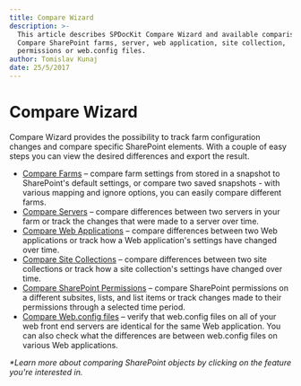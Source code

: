 ```yaml
---
title: Compare Wizard
description: >-
  This article describes SPDocKit Compare Wizard and available comparison types.
  Compare SharePoint farms, server, web application, site collection,
  permissions or web.config files.
author: Tomislav Kunaj
date: 25/5/2017
---
```


# Compare Wizard

Compare Wizard provides the possibility to track farm configuration changes and compare specific SharePoint elements. With a couple of easy steps you can view the desired differences and export the result.

* [Compare Farms](https://github.com/SysKitTeam/docs-spdockit/tree/8b06dc9182659a72e14285486dc7b3af590ff348/get-to-know-spdockit/how-to/compare-wizard/compare-sharepoint-farms.md) – compare farm settings from stored in a snapshot to SharePoint's default settings, or compare two saved snapshots - with various mapping and ignore options, you can easily compare different farms.
* [Compare Servers](https://github.com/SysKitTeam/docs-spdockit/tree/8b06dc9182659a72e14285486dc7b3af590ff348/get-to-know-spdockit/how-to/compare-wizard/compare-servers.md) – compare differences between two servers in your farm or track the changes that were made to a server over time.
* [Compare Web Applications](https://github.com/SysKitTeam/docs-spdockit/tree/8b06dc9182659a72e14285486dc7b3af590ff348/get-to-know-spdockit/how-to/compare-wizard/compare-web-applications.md) – compare differences between two Web applications or track how a Web application's settings have changed over time.
* [Compare Site Collections](https://github.com/SysKitTeam/docs-spdockit/tree/8b06dc9182659a72e14285486dc7b3af590ff348/get-to-know-spdockit/how-to/compare-wizard/compare-site-collections.md) – compare differences between two site collections or track how a site collection's settings have changed over time.
* [Compare SharePoint Permissions](https://github.com/SysKitTeam/docs-spdockit/tree/8b06dc9182659a72e14285486dc7b3af590ff348/get-to-know-spdockit/how-to/compare-wizard/compare-sharepoint-permissions.md) – compare SharePoint permissions on a different subsites, lists, and list items or track changes made to their permissions through a selected time period.
* [Compare Web.config files](https://github.com/SysKitTeam/docs-spdockit/tree/8b06dc9182659a72e14285486dc7b3af590ff348/get-to-know-spdockit/how-to/compare-wizard/compare-web-config-files.md) – verify that web.config files on all of your web front end servers are identical for the same Web application. You can also check what the differences are between web.config files on various Web applications.

_\*Learn more about comparing SharePoint objects by clicking on the feature you're interested in._

